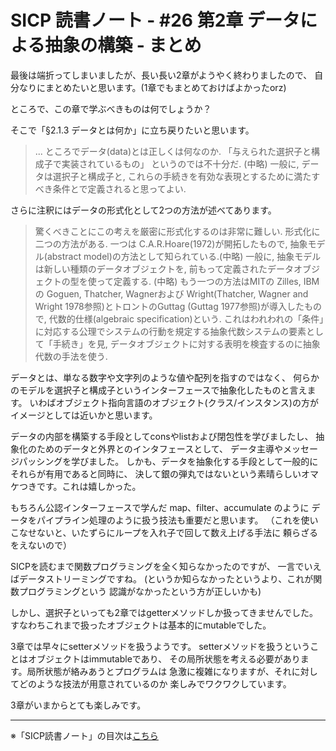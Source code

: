 SICP 読書ノート - #26 第2章 データによる抽象の構築 - まとめ
======================================

最後は端折ってしまいましたが、長い長い2章がようやく終わりましたので、
自分なりにまとめたいと思います。(1章でもまとめておけばよかったorz)


ところで、この章で学ぶべきものは何でしょうか？

そこで「§2.1.3 データとは何か」に立ち戻りたいと思います。

> ... ところでデータ(data)とは正しくは何なのか. 「与えられた選択子と構成子で実装されているもの」
というのでは不十分だ.
(中略)
 一般に, データは選択子と構成子と, これらの手続きを有効な表現とするために満たすべき条件とで定義されると思ってよい.


さらに注釈にはデータの形式化として2つの方法が述べてあります。

>  驚くべきことにこの考えを厳密に形式化するのは非常に難しい. 形式化に二つの方法がある.
一つは C.A.R.Hoare(1972)が開拓したもので, 抽象モデル(abstract model)の方法として知られている.(中略)
一般に, 抽象モデルは新しい種類のデータオブジェクトを, 前もって定義されたデータオブジェクトの型を使って定義する.
(中略)
もう一つの方法はMITの Zilles, IBMの Goguen, Thatcher, Wagnerおよび Wright(Thatcher, Wagner and Wright 1978参照)とトロントのGuttag (Guttag 1977参照)が導入したもので, 代数的仕様(algebraic specification)という. これはわれわれの「条件」に対応する公理でシステムの行動を規定する抽象代数システムの要素として「手続き」を見, データオブジェクトに対する表明を検査するのに抽象代数の手法を使う.


データとは、単なる数字や文字列のような値や配列を指すのではなく、
何らかのモデルを選択子と構成子というインターフェースで抽象化したものと言えます。
いわばオブジェクト指向言語のオブジェクト(クラス/インスタンス)の方が
イメージとしては近いかと思います。

データの内部を構築する手段としてconsやlistおよび閉包性を学びましたし、
抽象化のためのデータと外界とのインタフェースとして、
データ主導やメッセージパッシングを学びました。
しかも、データを抽象化する手段として一般的にそれらが有用であると同時に、
決して銀の弾丸ではないという素晴らしいオマケつきです。これは嬉しかった。

もちろん公認インターフェースで学んだ map、filter、accumulate のように
データをパイプライン処理のように扱う技法も重要だと思います。
（これを使いこなせないと、いたずらにループを入れ子で回して数え上げる手法に
頼らざるをえないので）

SICPを読むまで関数プログラミングを全く知らなかったのですが、
一言でいえばデータストリーミングですね。
(というか知らなかったというより、これが関数プログラミングという
認識がなかったという方が正しいかも)

しかし、選択子といっても2章ではgetterメソッドしか扱ってきませんでした。
すなわちこれまで扱ったオブジェクトは基本的にmutableでした。

3章では早々にsetterメソッドを扱うようです。
setterメソッドを扱うということはオブジェクトはimmutableであり、
その局所状態を考える必要があります。局所状態が絡みあうとプログラムは
急激に複雑になりますが、それに対してどのような技法が用意されているのか
楽しみでワクワクしています。

3章がいまからとても楽しみです。

--------------------------------

※「SICP読書ノート」の目次は[こちら](/entry/sicp/index)
